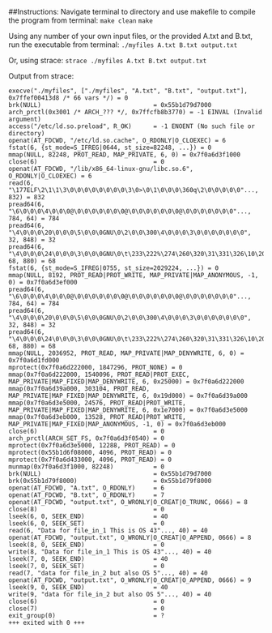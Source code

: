 ##Instructions:
Navigate terminal to directory and use makefile to compile the program from terminal:
`make clean`
`make`

Using any number of your own input files, or the provided A.txt and B.txt, run the executable from terminal:
`./myfiles A.txt B.txt output.txt`

Or, using strace:
`strace ./myfiles A.txt B.txt output.txt`

Output from strace:


    execve("./myfiles", ["./myfiles", "A.txt", "B.txt", "output.txt"], 0x7ffef00413d8 /* 66 vars */) = 0
    brk(NULL)                               = 0x55b1d79d7000
    arch_prctl(0x3001 /* ARCH_??? */, 0x7ffcfb8b3770) = -1 EINVAL (Invalid argument)
    access("/etc/ld.so.preload", R_OK)      = -1 ENOENT (No such file or directory)
    openat(AT_FDCWD, "/etc/ld.so.cache", O_RDONLY|O_CLOEXEC) = 6
    fstat(6, {st_mode=S_IFREG|0644, st_size=82248, ...}) = 0
    mmap(NULL, 82248, PROT_READ, MAP_PRIVATE, 6, 0) = 0x7f0a6d3f1000
    close(6)                                = 0
    openat(AT_FDCWD, "/lib/x86_64-linux-gnu/libc.so.6", O_RDONLY|O_CLOEXEC) = 6
    read(6, "\177ELF\2\1\1\3\0\0\0\0\0\0\0\0\3\0>\0\1\0\0\0\360q\2\0\0\0\0\0"..., 832) = 832
    pread64(6, "\6\0\0\0\4\0\0\0@\0\0\0\0\0\0\0@\0\0\0\0\0\0\0@\0\0\0\0\0\0\0"..., 784, 64) = 784
    pread64(6, "\4\0\0\0\20\0\0\0\5\0\0\0GNU\0\2\0\0\300\4\0\0\0\3\0\0\0\0\0\0\0", 32, 848) = 32
    pread64(6, "\4\0\0\0\24\0\0\0\3\0\0\0GNU\0\t\233\222%\274\260\320\31\331\326\10\204\276X>\263"..., 68, 880) = 68
    fstat(6, {st_mode=S_IFREG|0755, st_size=2029224, ...}) = 0
    mmap(NULL, 8192, PROT_READ|PROT_WRITE, MAP_PRIVATE|MAP_ANONYMOUS, -1, 0) = 0x7f0a6d3ef000
    pread64(6, "\6\0\0\0\4\0\0\0@\0\0\0\0\0\0\0@\0\0\0\0\0\0\0@\0\0\0\0\0\0\0"..., 784, 64) = 784
    pread64(6, "\4\0\0\0\20\0\0\0\5\0\0\0GNU\0\2\0\0\300\4\0\0\0\3\0\0\0\0\0\0\0", 32, 848) = 32
    pread64(6, "\4\0\0\0\24\0\0\0\3\0\0\0GNU\0\t\233\222%\274\260\320\31\331\326\10\204\276X>\263"..., 68, 880) = 68
    mmap(NULL, 2036952, PROT_READ, MAP_PRIVATE|MAP_DENYWRITE, 6, 0) = 0x7f0a6d1fd000
    mprotect(0x7f0a6d222000, 1847296, PROT_NONE) = 0
    mmap(0x7f0a6d222000, 1540096, PROT_READ|PROT_EXEC, MAP_PRIVATE|MAP_FIXED|MAP_DENYWRITE, 6, 0x25000) = 0x7f0a6d222000
    mmap(0x7f0a6d39a000, 303104, PROT_READ, MAP_PRIVATE|MAP_FIXED|MAP_DENYWRITE, 6, 0x19d000) = 0x7f0a6d39a000
    mmap(0x7f0a6d3e5000, 24576, PROT_READ|PROT_WRITE, MAP_PRIVATE|MAP_FIXED|MAP_DENYWRITE, 6, 0x1e7000) = 0x7f0a6d3e5000
    mmap(0x7f0a6d3eb000, 13528, PROT_READ|PROT_WRITE, MAP_PRIVATE|MAP_FIXED|MAP_ANONYMOUS, -1, 0) = 0x7f0a6d3eb000
    close(6)                                = 0
    arch_prctl(ARCH_SET_FS, 0x7f0a6d3f0540) = 0
    mprotect(0x7f0a6d3e5000, 12288, PROT_READ) = 0
    mprotect(0x55b1d6f08000, 4096, PROT_READ) = 0
    mprotect(0x7f0a6d433000, 4096, PROT_READ) = 0
    munmap(0x7f0a6d3f1000, 82248)           = 0
    brk(NULL)                               = 0x55b1d79d7000
    brk(0x55b1d79f8000)                     = 0x55b1d79f8000
    openat(AT_FDCWD, "A.txt", O_RDONLY)     = 6
    openat(AT_FDCWD, "B.txt", O_RDONLY)     = 7
    openat(AT_FDCWD, "output.txt", O_WRONLY|O_CREAT|O_TRUNC, 0666) = 8
    close(8)                                = 0
    lseek(6, 0, SEEK_END)                   = 40
    lseek(6, 0, SEEK_SET)                   = 0
    read(6, "Data for file_in_1 This is OS 43"..., 40) = 40
    openat(AT_FDCWD, "output.txt", O_WRONLY|O_CREAT|O_APPEND, 0666) = 8
    lseek(8, 0, SEEK_END)                   = 0
    write(8, "Data for file_in_1 This is OS 43"..., 40) = 40
    lseek(7, 0, SEEK_END)                   = 40
    lseek(7, 0, SEEK_SET)                   = 0
    read(7, "data for file_in_2 but also OS 5"..., 40) = 40
    openat(AT_FDCWD, "output.txt", O_WRONLY|O_CREAT|O_APPEND, 0666) = 9
    lseek(9, 0, SEEK_END)                   = 40
    write(9, "data for file_in_2 but also OS 5"..., 40) = 40
    close(6)                                = 0
    close(7)                                = 0
    exit_group(0)                           = ?
    +++ exited with 0 +++